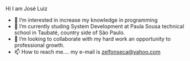 Hi I am José Luiz 
- 👀 I’m interested in increase my knowledge in programming
- 🌱 I’m currently studing System Development at Paula Sousa technical school in Taubaté, country side of São Paulo.
- 💞️ I’m looking to collaborate with my hard work an opportunity to professional growth.
- 📫 How to reach me.... my e-mail is zelfonseca@yahoo.com


<!---
Zelfonseca/Zelfonseca is a ✨ special ✨ repository because its `README.md` (this file) appears on your GitHub profile.
You can click the Preview link to take a look at your changes.
--->
